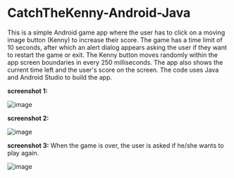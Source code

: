 # CatchTheKenny-Android-Java

This is a simple Android game app where the user has to click on a moving image button (Kenny) to increase their score. The game has a time limit of 10 seconds, after which an alert dialog appears asking the user if they want to restart the game or exit. The Kenny button moves randomly within the app screen boundaries in every 250 milliseconds. The app also shows the current time left and the user's score on the screen. The code uses Java and Android Studio to build the app.

**screenshot 1:**

![image](https://github.com/aliSiyar/CatchTheKenny-Android-Java/assets/95187142/e786a8c6-0836-4d03-a106-049139e2b2fc)

**screenshot 2:**

![image](https://github.com/aliSiyar/CatchTheKenny-Android-Java/assets/95187142/a34da23f-fc4b-49cb-b1f5-cc879b2da629)

**screenshot 3:** When the game is over, the user is asked if he/she wants to play again.

![image](https://github.com/aliSiyar/CatchTheKenny-Android-Java/assets/95187142/bdf17a57-e42d-46b2-81dc-cf8cb8018949)




